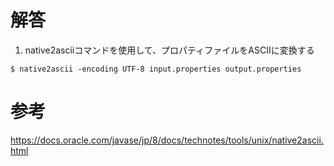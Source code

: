 # 解答
1. native2asciiコマンドを使用して、プロパティファイルをASCIIに変換する
```
$ native2ascii -encoding UTF-8 input.properties output.properties
```

# 参考
https://docs.oracle.com/javase/jp/8/docs/technotes/tools/unix/native2ascii.html
